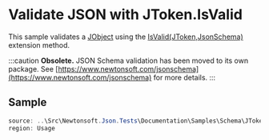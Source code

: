 ﻿# Validate JSON with JToken.IsValid

This sample validates a [JObject](T:Newtonsoft.Json.Linq.JObject) using the [IsValid(JToken,JsonSchema)](M:Newtonsoft.Json.Schema.Extensions.IsValid(Newtonsoft.Json.Linq.JToken,Newtonsoft.Json.Schema.JsonSchema)) extension method.

:::caution
**Obsolete.** JSON Schema validation has been moved to its own package. See [https://www.newtonsoft.com/jsonschema](https://www.newtonsoft.com/jsonschema) for more details.
:::

## Sample

```csharp Usage
source: ..\Src\Newtonsoft.Json.Tests\Documentation\Samples\Schema\JTokenIsValid.cs
region: Usage
```
